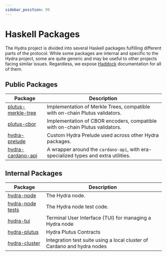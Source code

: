 ```yaml
---
sidebar_position: 99
---
```


# Haskell Packages

The Hydra project is divided into several Haskell packages fulfilling different parts of the protocol. While some packages are internal and specific to the Hydra project, some are quite generic and may be useful to other projects facing similar issues. Regardless, we expose [Haddock](https://www.haskell.org/haddock/) documentation for all of them.

## Public Packages

| Package                                                                 | Description                                                                         |
| ----------------------------------------------------------------------- | ----------------------------------------------------------------------------------- |
| [plutus-merkle-tree](pathname:///haddock/plutus-merkle-tree/index.html) | Implementation of Merkle Trees, compatible with on-chain Plutus validators.         |
| [plutus-cbor](pathname:///haddock/plutus-cbor/index.html)               | Implementation of CBOR encoders, compatible with on-chain Plutus validators.        |
| [hydra-prelude](pathname:///haddock/hydra-prelude/index.html)           | Custom Hydra Prelude used across other Hydra packages.                              |
| [hydra-cardano-api](pathname:///haddock/hydra-cardano-api/index.html)   | A wrapper around the `cardano-api`, with era-specialized types and extra utilities. |

## Internal Packages

| Package                                                             | Description                                                             |
| ------------------------------------------------------------------- | ----------------------------------------------------------------------- |
| [hydra-node](pathname:///haddock/hydra-node/index.html)             | The Hydra node.                                                         |
| [hydra-node tests](pathname:///haddock/hydra-node/tests/index.html) | The Hydra node test code.                                               |
| [hydra-tui](pathname:///haddock/hydra-tui/index.html)               | Terminal User Interface (TUI) for managing a Hydra node                 |
| [hydra-plutus](pathname:///haddock/hydra-plutus/index.html)         | Hydra Plutus Contracts                                                  |
| [hydra-cluster](pathname:///haddock/hydra-cluster/index.html)       | Integration test suite using a local cluster of Cardano and hydra nodes |
